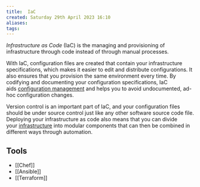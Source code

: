 ```yaml
---
title:  IaC
created: Saturday 29th April 2023 16:10
aliases: 
tags: 
---
```


*Infrastructure as Code* (IaC) is the managing and provisioning of infrastructure through code instead of through manual processes.

With IaC, configuration files are created that contain your infrastructure specifications, which makes it easier to edit and distribute configurations. It also ensures that you provision the same environment every time. By codifying and documenting your configuration specifications, IaC aids [configuration management](https://www.redhat.com/en/topics/automation/what-is-configuration-management) and helps you to avoid undocumented, ad-hoc configuration changes.

Version control is an important part of IaC, and your configuration files should be under source control just like any other software source code file. Deploying your infrastructure as code also means that you can divide your [infrastructure](https://www.ansible.com/use-cases/infrastructure) into modular components that can then be combined in different ways through automation.

## Tools

- [[Chef]]
- [[Ansible]]
- [[Terraform]]